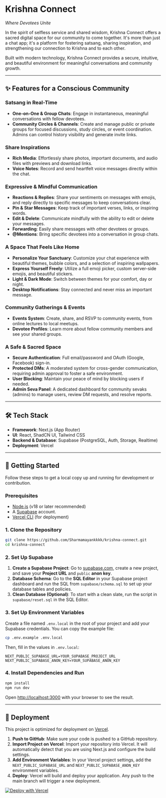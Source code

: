 # Krishna Connect
*Where Devotees Unite*

In the spirit of selfless service and shared wisdom, Krishna Connect offers a sacred digital space for our community to come together. It's more than just a chat app; it's a platform for fostering satsang, sharing inspiration, and strengthening our connection to Krishna and to each other.

Built with modern technology, Krishna Connect provides a secure, intuitive, and beautiful environment for meaningful conversations and community growth.

---

## ✨ Features for a Conscious Community

### Satsang in Real-Time
- **One-on-One & Group Chats**: Engage in instantaneous, meaningful conversations with fellow devotees.
- **Community Circles & Channels**: Create and manage public or private groups for focused discussions, study circles, or event coordination. Admins can control history visibility and generate invite links.

### Share Inspirations
- **Rich Media**: Effortlessly share photos, important documents, and audio files with previews and download links.
- **Voice Notes**: Record and send heartfelt voice messages directly within the chat.

### Expressive & Mindful Communication
- **Reactions & Replies**: Share your sentiments on messages with emojis, and reply directly to specific messages to keep conversations clear.
- **Pin & Star Messages**: Keep track of important verses, links, or inspiring words.
- **Edit & Delete**: Communicate mindfully with the ability to edit or delete your messages.
- **Forwarding**: Easily share messages with other devotees or groups.
- **@Mentions**: Bring specific devotees into a conversation in group chats.

### A Space That Feels Like Home
- **Personalize Your Sanctuary**: Customize your chat experience with beautiful themes, bubble colors, and a selection of inspiring wallpapers.
- **Express Yourself Freely**: Utilize a full emoji picker, custom server-side emojis, and beautiful stickers.
- **Light & Dark Mode**: Switch between themes for your comfort, day or night.
- **Desktop Notifications**: Stay connected and never miss an important message.

### Community Gatherings & Events
- **Events System**: Create, share, and RSVP to community events, from online lectures to local meetups.
- **Devotee Profiles**: Learn more about fellow community members and see your shared groups.

### A Safe & Sacred Space
- **Secure Authentication**: Full email/password and OAuth (Google, Facebook) sign-in.
- **Protected DMs**: A moderated system for cross-gender communication, requiring admin approval to foster a safe environment.
- **User Blocking**: Maintain your peace of mind by blocking users if needed.
- **Admin Seva Panel**: A dedicated dashboard for community sevaks (admins) to manage users, review DM requests, and resolve reports.

---

## 🛠️ Tech Stack

- **Framework**: Next.js (App Router)
- **UI**: React, ShadCN UI, Tailwind CSS
- **Backend & Database**: Supabase (PostgreSQL, Auth, Storage, Realtime)
- **Deployment**: Vercel

---

## 🚀 Getting Started

Follow these steps to get a local copy up and running for development or contribution.

### Prerequisites

- [Node.js](https://nodejs.org/) (v18 or later recommended)
- A [Supabase](https://supabase.com/) account.
- [Vercel CLI](https://vercel.com/docs/cli) (for deployment)

### 1. Clone the Repository

```bash
git clone https://github.com/Sharmamayankkkk/krishna-connect.git
cd krishna-connect
```

### 2. Set Up Supabase

1.  **Create a Supabase Project**: Go to [supabase.com](https://supabase.com), create a new project, and save your **Project URL** and `public` **anon key**.
2.  **Database Schema**: Go to the **SQL Editor** in your Supabase project dashboard and run the SQL from `supabase/schema.sql` to set up your database tables and policies.
3.  **Clean Database (Optional)**: To start with a clean slate, run the script in `supabase/reset.sql` in the SQL Editor.

### 3. Set Up Environment Variables

Create a file named `.env.local` in the root of your project and add your Supabase credentials. You can copy the example file:

```bash
cp .env.example .env.local
```

Then, fill in the values in `.env.local`:

```
NEXT_PUBLIC_SUPABASE_URL=YOUR_SUPABASE_PROJECT_URL
NEXT_PUBLIC_SUPABASE_ANON_KEY=YOUR_SUPABASE_ANON_KEY
```

### 4. Install Dependencies and Run

```bash
npm install
npm run dev
```

Open [http://localhost:3000](http://localhost:3000) with your browser to see the result.

---

## 🚀 Deployment

This project is optimized for deployment on [Vercel](https://vercel.com).

1.  **Push to GitHub**: Make sure your code is pushed to a GitHub repository.
2.  **Import Project on Vercel**: Import your repository into Vercel. It will automatically detect that you are using Next.js and configure the build settings.
3.  **Add Environment Variables**: In your Vercel project settings, add the `NEXT_PUBLIC_SUPABASE_URL` and `NEXT_PUBLIC_SUPABASE_ANON_KEY` environment variables.
4.  **Deploy**: Vercel will build and deploy your application. Any push to the main branch will trigger a new deployment.

[![Deploy with Vercel](https://vercel.com/button)](https://vercel.com/new/clone?repository-url=https%3A%2F%2Fgithub.com%2FSharmamayankkkk%2Fkrishna-connect&env=NEXT_PUBLIC_SUPABASE_URL,NEXT_PUBLIC_SUPABASE_ANON_KEY)
